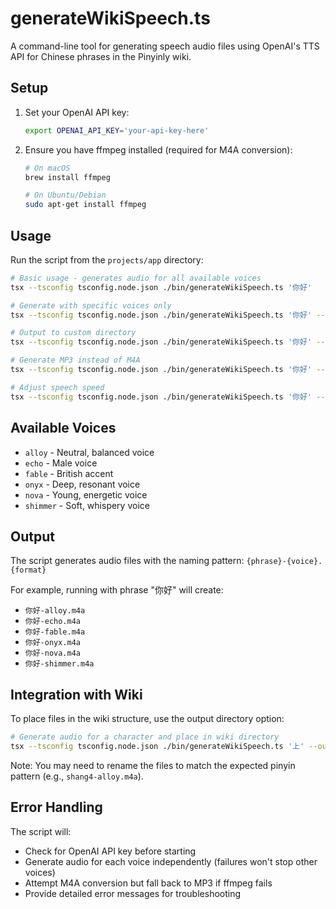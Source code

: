 # generateWikiSpeech.ts

A command-line tool for generating speech audio files using OpenAI's TTS API for Chinese phrases in the Pinyinly wiki.

## Setup

1. Set your OpenAI API key:
   ```bash
   export OPENAI_API_KEY='your-api-key-here'
   ```

2. Ensure you have ffmpeg installed (required for M4A conversion):
   ```bash
   # On macOS
   brew install ffmpeg
   
   # On Ubuntu/Debian
   sudo apt-get install ffmpeg
   ```

## Usage

Run the script from the `projects/app` directory:

```bash
# Basic usage - generates audio for all available voices
tsx --tsconfig tsconfig.node.json ./bin/generateWikiSpeech.ts '你好'

# Generate with specific voices only
tsx --tsconfig tsconfig.node.json ./bin/generateWikiSpeech.ts '你好' --voices alloy,nova

# Output to custom directory
tsx --tsconfig tsconfig.node.json ./bin/generateWikiSpeech.ts '你好' --output-dir ./custom-audio

# Generate MP3 instead of M4A
tsx --tsconfig tsconfig.node.json ./bin/generateWikiSpeech.ts '你好' --format mp3

# Adjust speech speed
tsx --tsconfig tsconfig.node.json ./bin/generateWikiSpeech.ts '你好' --speed 1.2
```

## Available Voices

- `alloy` - Neutral, balanced voice
- `echo` - Male voice
- `fable` - British accent
- `onyx` - Deep, resonant voice  
- `nova` - Young, energetic voice
- `shimmer` - Soft, whispery voice

## Output

The script generates audio files with the naming pattern:
`{phrase}-{voice}.{format}`

For example, running with phrase "你好" will create:
- `你好-alloy.m4a`
- `你好-echo.m4a`
- `你好-fable.m4a`
- `你好-onyx.m4a`
- `你好-nova.m4a`
- `你好-shimmer.m4a`

## Integration with Wiki

To place files in the wiki structure, use the output directory option:

```bash
# Generate audio for a character and place in wiki directory
tsx --tsconfig tsconfig.node.json ./bin/generateWikiSpeech.ts '上' --output-dir src/client/wiki/上/
```

Note: You may need to rename the files to match the expected pinyin pattern (e.g., `shang4-alloy.m4a`).

## Error Handling

The script will:
- Check for OpenAI API key before starting
- Generate audio for each voice independently (failures won't stop other voices)
- Attempt M4A conversion but fall back to MP3 if ffmpeg fails
- Provide detailed error messages for troubleshooting